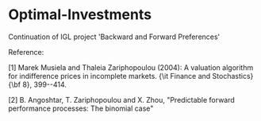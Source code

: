 # Optimal-Investments
Continuation of IGL project 'Backward and Forward Preferences'

Reference:

[1] Marek Musiela and Thaleia Zariphopoulou (2004): A valuation algorithm for indifference prices in incomplete markets. {\it Finance and Stochastics} {\bf 8}, 399--414.   

[2] B. Angoshtar, T. Zariphopoulou and X. Zhou, "Predictable forward performance processes: The binomial case"
